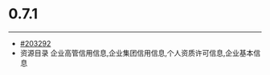 # 0.7.1

---

* [#203292](http://redmine.qixinyun.com/issues/203292 '203292')
* 资源目录 企业高管信用信息,企业集团信用信息,个人资质许可信息,企业基本信息